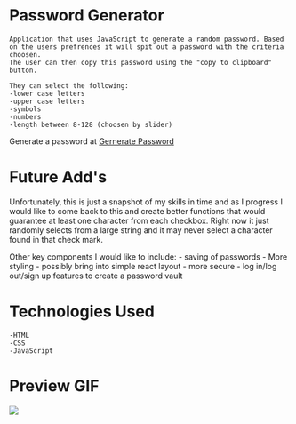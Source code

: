 # Password Generator

    Application that uses JavaScript to generate a random password. Based on the users prefrences it will spit out a password with the criteria choosen.
    The user can then copy this password using the "copy to clipboard" button.

    They can select the following:
    -lower case letters
    -upper case letters
    -symbols
    -numbers
    -length between 8-128 (choosen by slider)

Generate a password at [Gernerate Password](https://haylee430.github.io/Password_Generator/)

# Future Add's 

Unfortunately, this is just a snapshot of my skills in time and as I progress I would like 
to come back to this and create better functions that would guarantee at least one character 
from each checkbox. Right now it just randomly selects from a large string and it may never
select a character found in that check mark.

Other key components I would like to include:
    - saving of passwords
    - More styling - possibly bring into simple react layout
    - more secure
    - log in/log out/sign up features to create a password vault

# Technologies Used

    -HTML
    -CSS
    -JavaScript

# Preview GIF

<img src='password_gif.gif'/>
